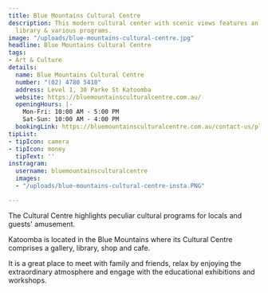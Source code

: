 ```yaml
---
title: Blue Mountains Cultural Centre
description: This modern cultural center with scenic views features an art gallery,
  library & various programs.
image: "/uploads/blue-mountains-cultural-centre.jpg"
headline: Blue Mountains Cultural Centre
tags:
- Art & Culture
details:
  name: Blue Mountains Cultural Centre
  number: "(02) 4780 5410"
  address: Level 1, 30 Parke St Katoomba
  website: https://bluemountainsculturalcentre.com.au/
  openingHours: |-
    Mon-Fri: 10:00 AM - 5:00 PM
    Sat-Sun: 10:00 AM - 4:00 PM
  bookingLink: https://bluemountainsculturalcentre.com.au/contact-us/plan-your-visit/
tipList:
- tipIcon: camera
- tipIcon: money
  tipText: ''
instragram:
  username: bluemountainsculturalcentre
  images:
  - "/uploads/blue-mountains-cultural-centre-insta.PNG"

---
```

The Cultural Centre highlights peculiar cultural programs for locals and guests' amusement. 

Katoomba is located in the Blue Mountains where its Cultural Centre comprises a gallery, library, shop and cafe. 

It is a great place to meet with family and friends, relax by enjoying the extraordinary atmosphere and engage with the educational exhibitions and workshops.  